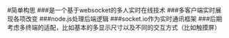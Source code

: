 #简单构思
###是一个基于websocket的多人实时在线技术
###多客户端实时展现各项改变
###node.js处理后端逻辑
###socket.io作为实时通讯框架
###后期考虑多终端的适配，比如基本的多显示尺寸以及不同的交互方式（比如触摸屏）